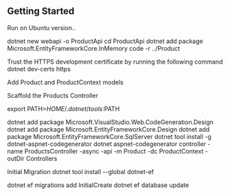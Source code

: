 ## Getting Started

Run on Ubuntu version..

dotnet new webapi -o ProductApi
cd ProductApi
dotnet add package Microsoft.EntityFrameworkCore.InMemory
code -r ../Product

Trust the HTTPS development certificate by running the following command
dotnet dev-certs https 

Add Product and ProductContext models

Scaffold the Products Controller

export PATH=$HOME/.dotnet/tools:$PATH

dotnet add package Microsoft.VisualStudio.Web.CodeGeneration.Design
dotnet add package Microsoft.EntityFrameworkCore.Design
dotnet add package Microsoft.EntityFrameworkCore.SqlServer
dotnet tool install -g dotnet-aspnet-codegenerator
dotnet aspnet-codegenerator controller -name ProductsController -async -api -m Product -dc ProductContext -outDir Controllers

Initial Migration
dotnet tool install --global dotnet-ef

dotnet ef migrations add InitialCreate
dotnet ef database update